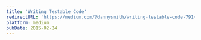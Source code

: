 ```yaml
---
title: 'Writing Testable Code'
redirectURL: 'https://medium.com/@dannysmith/writing-testable-code-791475659254'
platform: medium
pubDate: 2015-02-24
---
```

